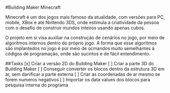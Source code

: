 #Building Maker Minecraft

Minecraft é um dos jogos mais famoso da atualidade, com versões para PC, mobile, XBox e até Nintendo 3DS, 
onde estimula a criatividade da pessoa com o desafio de construir mundos inteiros usando apenas cubos.

O projeto em si visa auxiliar na construção de cenários no jogo, por meio de algoritmos internos dentro do
próprio jogo. A forma que esse algoritmos são implantedos no jogo é por meio de ocmandos muito semelhantes à
códigos de programação, onde são sucintos e de fácil entendimento.

##Tasks
[x] Criar a versão 2D do Building Maker
[ ] Criar a parte 3D do Building Maker
[ ] Conseguir converter os blocos dentro da estrutura 3D em ar, sem danificar a parte externa
[ ] Criar as coordenadas de ar mesmo se forem numeros negativos
[ ] Importar os data values dos blocos para pesquisa interna do programa